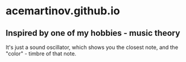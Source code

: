 # acemartinov.github.io

## Inspired by one of my hobbies - music theory

It's just a sound oscillator, which shows you the closest note, and the "color" - timbre of that note.